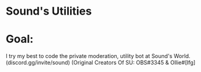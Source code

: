 # Sound's Utilities
# Goal: 
I try my best to code the private moderation, utility bot at Sound's World. (discord.gg/invite/sound) (Original Creators Of SU: OBS#3345 &amp; Ollie#[Ifg]
